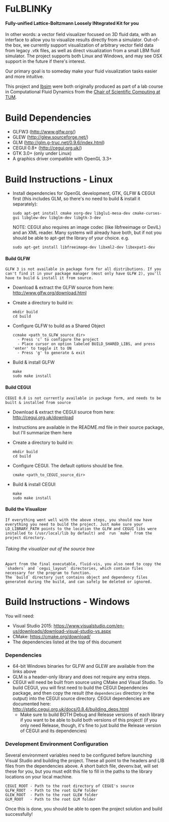 # FuLBLINKy
#### Fully-unified Lattice-Boltzmann Loosely INtegrated Kit for you

In other words: a vector field visualizer focused on 3D fluid data, with an interface to allow you to visualize results directly from a simulator. Out-of-the box, we currently support visualization of arbitrary vector field data from legacy .vtk files, as well as direct visualization from a small LBM fluid simulator. The project supports both Linux and Windows, and may see OSX support in the future if there's interest.

Our primary goal is to someday make your fluid visualization tasks easier and more intuitive. 

This project and [lbsim](https://github.com/noirb/lbsim) were both originally produced as part of a lab course in Computational Fluid Dynamics from the [Chair of Scientific Computing at TUM](http://www5.in.tum.de/wiki/index.php/Home).

# Build Dependencies
  - GLFW3      (http://www.glfw.org/)
  - GLEW       (http://glew.sourceforge.net/)
  - GLM        (http://glm.g-truc.net/0.9.6/index.html)
  - CEGUI 0.8+ (http://cegui.org.uk/)
  - GTK 3.0+ (only under Linux)
  - A graphics driver compatible with OpenGL 3.3+

# Build Instructions - Linux
  - Install dependencies for OpenGL development, GTK, GLFW & CEGUI first (this includes GLM, so there's no need to build & install it separately):

    ```
    sudo apt-get install cmake xorg-dev libglu1-mesa-dev cmake-curses-gui libglew-dev libglm-dev libgtk-3-dev
    ```
    NOTE: CEGUI also requires an image codec (like libfreeimage or DevIL) and an XML reader. Many systems will already have both, but if not you should be able to apt-get the library of your choice. e.g.
    ```
    sudo apt-get install libfreeimage-dev libxml2-dev libexpat1-dev
    ```
    
  #### Build GLFW
    GLFW 3 is not available in package form for all distributions. If you can't find it in your package manager (most only have GLFW 2), you'll have to build & install it from source.
  
  - Download & extract the GLFW source from here: http://www.glfw.org/download.html
  - Create a directory to build in:
  
    ```
    mkdir build
    cd build
    ```
  
  - Configure GLFW to build as a Shared Object
  
    ```
    ccmake <path_to_GLFW_source_dir>
      - Press 'c' to configure the project
      - Place cursor on option labeled BUILD_SHARED_LIBS, and press 'enter' to toggle it to ON
      - Press 'g' to generate & exit
    ```
  
  - Build & install GLFW
  
    ```
    make
    sudo make install
    ```

  #### Build CEGUI
    CEGUI 0.8 is not currently available in package form, and needs to be built & installed from source
    
  - Download & extract the CEGUI source from here: http://cegui.org.uk/download
  - Instructions are available in the README.md file in their source package, but I'll summarize them here
  - Create a directory to build in:

    ```
    mkdir build
    cd build
    ```

  - Configure CEGUI. The default options should be fine.

    ```
    cmake <path_to_CEGUI_source_dir>
    ```

  - Build & install CEGUI

    ```
    make
    sudo make install
    ```

  #### Build the Visualizer

    If everything went well with the above steps, you should now have everything you need to build the project. Just make sure your LD_LIBRARY_PATH points to the location the GLFW and CEGUI libs were installed to (/usr/local/lib by default) and  run `make` from the project directory.
    
  ###### Taking the visualizer out of the source tree
    Apart from the final executable, fluid-vis, you also need to copy the `shaders` and `cegui_layout` directories, which contain files necessary for the program to function.
    The `build` directory just contains object and dependency files generated during the build, and can safely be deleted or ignored.


# Build Instructions - Windows

You will need: 

- Visual Studio 2015: https://www.visualstudio.com/en-us/downloads/download-visual-studio-vs.aspx
- CMake: https://cmake.org/download/
- The dependencies listed at the top of this document

### Dependencies

- 64-bit Windows binaries for GLFW and GLEW are available from the links above
- GLM is a header-only library and does not require any extra steps.
- CEGUI will need be built from source using CMake and Visual Studio. To build CEGUI, you will first need to build the CEGUI Dependencies package, and then copy the result (the `dependencies` directory in the output) into the CEGUI source directory. CEGUI dependencies are documented here: http://static.cegui.org.uk/docs/0.8.4/building_deps.html
    - Make sure to build BOTH Debug and Release versions of each library if you want to be able to build both versions of this project! (if you only need Release, though, it's fine to just build the Release version of CEGUI and its dependencies)


### Development Environment Configuration
Several environment variables need to be configured before launching Visual Studio and building the project. These all point to the headers and LIB files from the dependencies above. A short batch file, devenv.bat, will set these for you, but you must edit this file to fill in the paths to the library locations on your local machine.

    CEGUI_ROOT - Path to the root directory of CEGUI's source
    GLFW_ROOT  - Path to the root GLFW folder
    GLEW_ROOT  - Path to the root GLEW folder
    GLM_ROOT   - Path to the root GLM folder

Once this is done, you should be able to open the project solution and build successfully!
